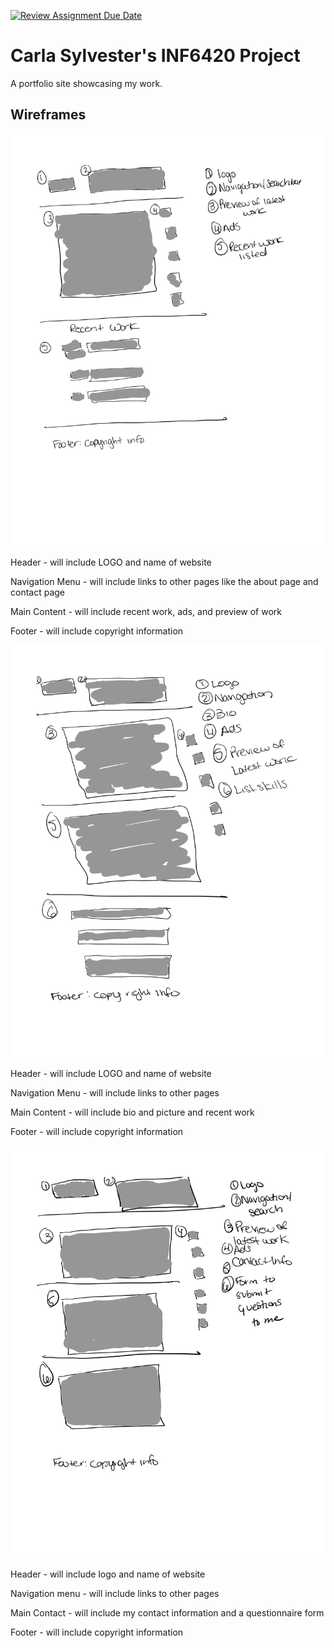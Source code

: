 [![Review Assignment Due Date](https://classroom.github.com/assets/deadline-readme-button-24ddc0f5d75046c5622901739e7c5dd533143b0c8e959d652212380cedb1ea36.svg)](https://classroom.github.com/a/cSGmFTKd)
# Carla Sylvester's INF6420 Project

A portfolio site showcasing my work. 

## Wireframes
![Wireframe of Homepage](wireframes/Main_page.jpg)

Header - will include LOGO and name of website

Navigation Menu - will include links to other pages like the about page and contact page

Main Content - will include recent work, ads, and preview of work

Footer - will include copyright information

![wireframe of About page](wireframes/About_page.jpg)

Header - will include LOGO and name of website

Navigation Menu - will include links to other pages

Main Content - will include bio and picture and recent work

Footer - will include copyright information

![wireframe of contact page](/wireframes/Contact_info_page.jpg)

Header - will include logo and name of website

Navigation menu - will include links to other pages

Main Contact - will include my contact information and a questionnaire form

Footer - will include copyright information
